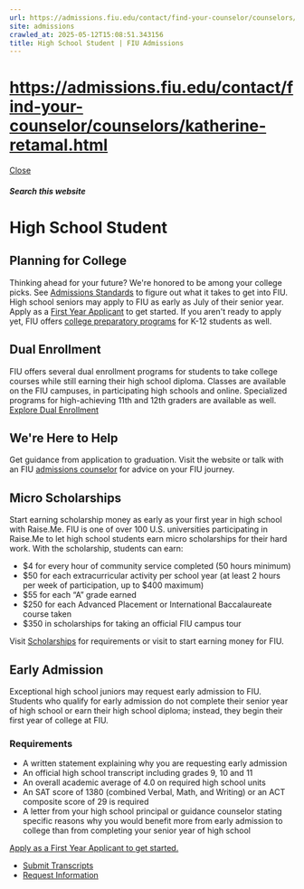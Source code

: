 ```yaml
---
url: https://admissions.fiu.edu/contact/find-your-counselor/counselors/katherine-retamal.html
site: admissions
crawled_at: 2025-05-12T15:08:51.343156
title: High School Student | FIU Admissions
---
```


# https://admissions.fiu.edu/contact/find-your-counselor/counselors/katherine-retamal.html

[ Close ](https://admissions.fiu.edu/how-to-apply/high-school-student/)
##### Search this website
# High School Student
## Planning for College
Thinking ahead for your future? We're honored to be among your college picks. See [Admissions Standards](https://admissions.fiu.edu/admission-standards/index.html) to figure out what it takes to get into FIU. High school seniors may apply to FIU as early as July of their senior year. Apply as a [First Year Applicant](https://admissions.fiu.edu/how-to-apply/freshman-applicant/index.html) to get started. If you aren't ready to apply yet, FIU offers [college preparatory programs](http://sas.fiu.edu/) for K-12 students as well.
## Dual Enrollment
FIU offers several dual enrollment programs for students to take college courses while still earning their high school diploma. Classes are available on the FIU campuses, in participating high schools and online. Specialized programs for high-achieving 11th and 12th graders are available as well.
[Explore Dual Enrollment](https://dualenrollment.fiu.edu/)
## We're Here to Help
Get guidance from application to graduation. Visit the website or talk with an FIU [admissions counselor](https://admissions.fiu.edu/contact/find-your-counselor/index.html) for advice on your FIU journey.
## Micro Scholarships
Start earning scholarship money as early as your first year in high school with Raise.Me.
FIU is one of over 100 U.S. universities participating in Raise.Me to let high school students earn micro scholarships for their hard work. With the scholarship, students can earn:
  * $4 for every hour of community service completed (50 hours minimum)
  * $50 for each extracurricular activity per school year (at least 2 hours per week of participation, up to $400 maximum)
  * $55 for each “A” grade earned
  * $250 for each Advanced Placement or International Baccalaureate course taken
  * $350 in scholarships for taking an official FIU campus tour


Visit [Scholarships](https://admissions.fiu.edu/cost-and-aid/scholarships/index.html) for requirements or visit to start earning money for FIU.
## Early Admission
Exceptional high school juniors may request early admission to FIU. Students who qualify for early admission do not complete their senior year of high school or earn their high school diploma; instead, they begin their first year of college at FIU.
### Requirements
  * A written statement explaining why you are requesting early admission
  * An official high school transcript including grades 9, 10 and 11
  * An overall academic average of 4.0 on required high school units
  * An SAT score of 1380 (combined Verbal, Math, and Writing) or an ACT composite score of 29 is required
  * A letter from your high school principal or guidance counselor stating specific reasons why you would benefit more from early admission to college than from completing your senior year of high school


[Apply as a First Year Applicant to get started.](https://admissions.fiu.edu/how-to-apply/freshman-applicant/index.html)
  * [Submit Transcripts ](https://admissions.fiu.edu/how-to-apply/submit-transcripts/index.html)
  * [Request Information](https://admissions.fiu.edu/rfi-form/index.html)



